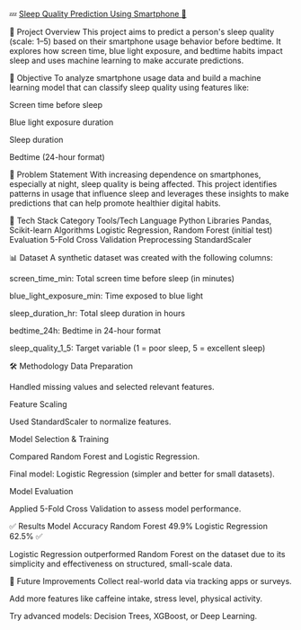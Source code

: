 💤 [Sleep Quality Prediction Using Smartphone 🔗]([https://your-demo-link.com](https://colab.research.google.com/drive/1wsHDEYnpsCOGtLHOs1vG8g_MbxCbgTX-#scrollTo=Je8a8WuYermZ))



📌 Project Overview
This project aims to predict a person's sleep quality (scale: 1–5) based on their smartphone usage behavior before bedtime. It explores how screen time, blue light exposure, and bedtime habits impact sleep and uses machine learning to make accurate predictions.

🎯 Objective
To analyze smartphone usage data and build a machine learning model that can classify sleep quality using features like:

Screen time before sleep

Blue light exposure duration

Sleep duration

Bedtime (24-hour format)

🧠 Problem Statement
With increasing dependence on smartphones, especially at night, sleep quality is being affected. This project identifies patterns in usage that influence sleep and leverages these insights to make predictions that can help promote healthier digital habits.

🧰 Tech Stack
Category	Tools/Tech
Language	Python
Libraries	Pandas, Scikit-learn
Algorithms	Logistic Regression, Random Forest (initial test)
Evaluation	5-Fold Cross Validation
Preprocessing	StandardScaler

📊 Dataset
A synthetic dataset was created with the following columns:

screen_time_min: Total screen time before sleep (in minutes)

blue_light_exposure_min: Time exposed to blue light

sleep_duration_hr: Total sleep duration in hours

bedtime_24h: Bedtime in 24-hour format

sleep_quality_1_5: Target variable (1 = poor sleep, 5 = excellent sleep)

🛠️ Methodology
Data Preparation

Handled missing values and selected relevant features.

Feature Scaling

Used StandardScaler to normalize features.

Model Selection & Training

Compared Random Forest and Logistic Regression.

Final model: Logistic Regression (simpler and better for small datasets).

Model Evaluation

Applied 5-Fold Cross Validation to assess model performance.

✅ Results
Model	Accuracy
Random Forest	49.9%
Logistic Regression	62.5% ✅

Logistic Regression outperformed Random Forest on the dataset due to its simplicity and effectiveness on structured, small-scale data.

🔮 Future Improvements
Collect real-world data via tracking apps or surveys.

Add more features like caffeine intake, stress level, physical activity.

Try advanced models: Decision Trees, XGBoost, or Deep Learning.

